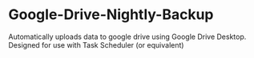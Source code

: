 # Google-Drive-Nightly-Backup
Automatically uploads data to google drive using Google Drive Desktop. Designed for use with Task Scheduler (or equivalent)

